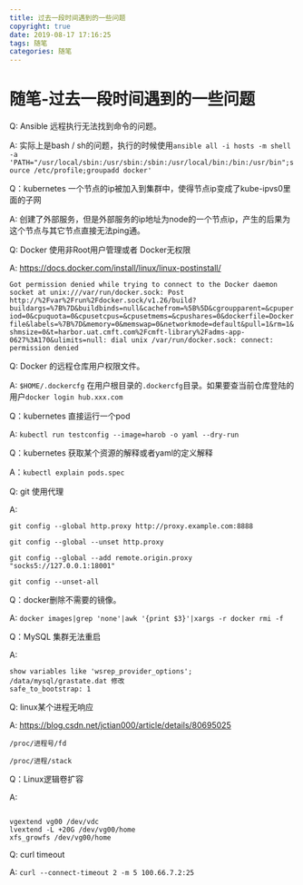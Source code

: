 ```yaml
---
title: 过去一段时间遇到的一些问题
copyright: true
date: 2019-08-17 17:16:25
tags: 随笔
categories: 随笔
---
```


# 随笔-过去一段时间遇到的一些问题
<!--more-->
Q: Ansible 远程执行无法找到命令的问题。

A: 实际上是bash / sh的问题，执行的时候使用`ansible all -i hosts -m shell -a 'PATH="/usr/local/sbin:/usr/sbin:/sbin:/usr/local/bin:/bin:/usr/bin";source /etc/profile;groupadd docker'`

Q：kubernetes 一个节点的ip被加入到集群中，使得节点ip变成了kube-ipvs0里面的子网

A: 创建了外部服务，但是外部服务的ip地址为node的一个节点ip，产生的后果为这个节点与其它节点直接无法ping通。

Q: Docker 使用非Root用户管理或者 Docker无权限

A: https://docs.docker.com/install/linux/linux-postinstall/

`Got permission denied while trying to connect to the Docker daemon socket at unix:///var/run/docker.sock: Post http://%2Fvar%2Frun%2Fdocker.sock/v1.26/build?buildargs=%7B%7D&buildbinds=null&cachefrom=%5B%5D&cgroupparent=&cpuperiod=0&cpuquota=0&cpusetcpus=&cpusetmems=&cpushares=0&dockerfile=Dockerfile&labels=%7B%7D&memory=0&memswap=0&networkmode=default&pull=1&rm=1&shmsize=0&t=harbor.uat.cmft.com%2Fcmft-library%2Fadms-app-0627%3A170&ulimits=null: dial unix /var/run/docker.sock: connect: permission denied`

Q: Docker 的远程仓库用户权限文件。

A: `$HOME/.dockercfg` 在用户根目录的`.dockercfg`目录。如果要查当前仓库登陆的用户`docker login hub.xxx.com`

Q：kubernetes 直接运行一个pod

A: `kubectl run testconfig --image=harob -o yaml --dry-run`

Q：kubernetes 获取某个资源的解释或者yaml的定义解释

A：`kubectl explain pods.spec`

Q: git 使用代理

A: 

```shell
git config --global http.proxy http://proxy.example.com:8888

git config --global --unset http.proxy

git config --global --add remote.origin.proxy "socks5://127.0.0.1:18001"

git config --unset-all
```

Q：docker删除不需要的镜像。

A: `docker images|grep 'none'|awk '{print $3}'|xargs -r docker rmi -f`

Q：MySQL 集群无法重启

A: 

```
show variables like 'wsrep_provider_options';
/data/mysql/grastate.dat 修改
safe_to_bootstrap: 1
```

Q: linux某个进程无响应

A: https://blog.csdn.net/jctian000/article/details/80695025

`/proc/进程号/fd`

`/proc/进程/stack`

Q：Linux逻辑卷扩容

A:

```shell

vgextend vg00 /dev/vdc
lvextend -L +20G /dev/vg00/home
xfs_growfs /dev/vg00/home

```

Q: curl timeout

A: `curl --connect-timeout 2 -m 5 100.66.7.2:25`